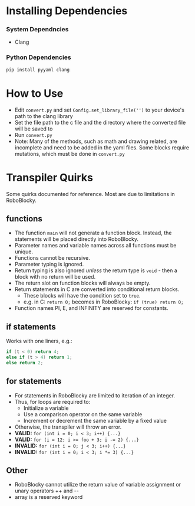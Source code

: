 # Installing Dependencies
### System Dependncies
 - Clang
### Python Dependencies
```sh
pip install pyyaml clang
```
# How to Use
 - Edit `convert.py` and set `Config.set_library_file('')` to your device's path to the clang library
 - Set the file path to the c file and the directory where the converted file will be saved to 
 - Run `convert.py`
 - Note: Many of the methods, such as math and drawing related, are incomplete and need to be added in the yaml files. Some blocks require mutations, which must be done in `convert.py`

# Transpiler Quirks
Some quirks documented for reference. Most are due to limitations in RoboBlocky.

## functions
- The function `main` will not generate a function block. Instead, the statements will be placed directly into RoboBlocky. 
- Parameter names and variable names across all functions must be unique.
- Functions cannot be recursive. 
- Parameter typing is ignored. 
- Return typing is also ignored _unless_ the return type is `void` - then a block with no return will be used.
- The return slot on function blocks will always be empty. 
- Return statements in C are converted into conditional return blocks.
    - These blocks will have the condition set to `true`.
    - e.g. in C: `return 0;` becomes in RoboBlocky: `if (true) return 0;`
- Function names PI, E, and INFINITY are reserved for constants.

## if statements
Works with one liners, e.g.: 
```c
if (t < 0) return 4;
else if (t > 4) return 1;
else return 2;
```

## for statements
- For statements in RoboBlocky are limited to iteration of an integer.
- Thus, for loops are required to: 
    - Initialize a variable
    - Use a comparison operator on the same variable
    - Increment or decrement the same variable by a fixed value
- Otherwise, the transpiler will throw an error.
- **VALID:** `for (int i = 0; i < 3; i++) {...}`
- **VALID:** `for (i = 12; i >= foo + 3; i -= 2) {...}`
- **INVALID:** `for (int i = 0; j < 3; i++) {...}`
- **INVALID:** `for (int i = 0; i < 3; i *= 3) {...}`

## Other
- RoboBlocky cannot utilize the return value of variable assignment or unary operators ++ and --
- array is a reserved keyword
